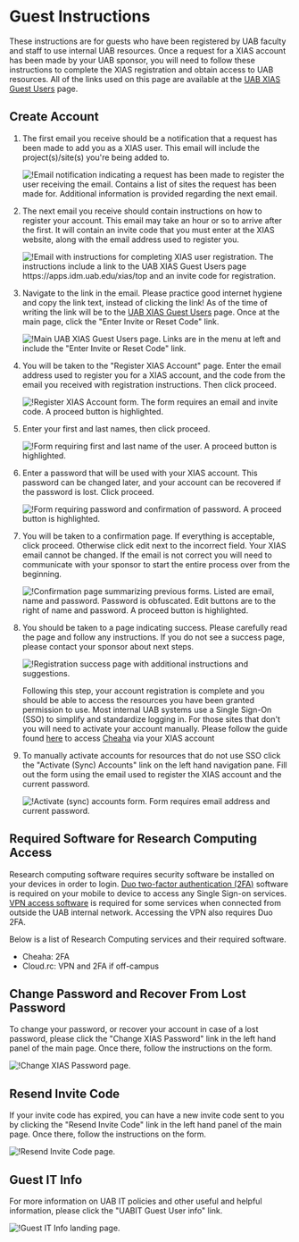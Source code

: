 # Guest Instructions

These instructions are for guests who have been registered by UAB faculty and staff to use internal UAB resources. Once a request for a XIAS account has been made by your UAB sponsor, you will need to follow these instructions to complete the XIAS registration and obtain access to UAB resources. All of the links used on this page are available at the [UAB XIAS Guest Users](https://apps.idm.uab.edu/xias/top) page.

## Create Account

1. The first email you receive should be a notification that a request has been made to add you as a XIAS user. This email will include the project(s)/site(s) you're being added to.

    ![!Email notification indicating a request has been made to register the user receiving the email. Contains a list of sites the request has been made for. Additional information is provided regarding the next email.](./images/xias_guest_001.png)

1. The next email you receive should contain instructions on how to register your account. This email may take an hour or so to arrive after the first. It will contain an invite code that you must enter at the XIAS website, along with the email address used to register you.

    ![!Email with instructions for completing XIAS user registration. The instructions include a link to the UAB XIAS Guest Users page https://apps.idm.uab.edu/xias/top and an invite code for registration.](./images/xias_guest_002.png)

1. Navigate to the link in the email. Please practice good internet hygiene and copy the link text, instead of clicking the link! As of the time of writing the link will be to the [UAB XIAS Guest Users](https://apps.idm.uab.edu/xias/top) page. Once at the main page, click the "Enter Invite or Reset Code" link.

    ![!Main UAB XIAS Guest Users page. Links are in the menu at left and include the "Enter Invite or Reset Code" link.](./images/xias_guest_003.png)

1. You will be taken to the "Register XIAS Account" page. Enter the email address used to register you for a XIAS account, and the code from the email you received with registration instructions. Then click proceed.

    ![!Register XIAS Account form. The form requires an email and invite code. A proceed button is highlighted.](./images/xias_guest_004.png)

1. Enter your first and last names, then click proceed.

    ![!Form requiring first and last name of the user. A proceed button is highlighted.](./images/xias_guest_006.png)

1. Enter a password that will be used with your XIAS account. This password can be changed later, and your account can be recovered if the password is lost. Click proceed.

    ![!Form requiring password and confirmation of password. A proceed button is highlighted.](./images/xias_guest_007.png)

1. You will be taken to a confirmation page. If everything is acceptable, click proceed. Otherwise click edit next to the incorrect field. Your XIAS email cannot be changed. If the email is not correct you will need to communicate with your sponsor to start the entire process over from the beginning.

    ![!Confirmation page summarizing previous forms. Listed are email, name and password. Password is obfuscated. Edit buttons are to the right of name and password. A proceed button is highlighted.](./images/xias_guest_008.png)

1. You should be taken to a page indicating success. Please carefully read the page and follow any instructions. If you do not see a success page, please contact your sponsor about next steps.

    ![!Registration success page with additional instructions and suggestions.](./images/xias_guest_009.png)

    Following this step, your account registration is complete and you should be able to access the resources you have been granted permission to use. Most internal UAB systems use a Single Sign-On (SSO) to simplify and standardize logging in. For those sites that don't you will need to activate your account manually. Please follow the guide found [here](index.md#what-is-next-and-how-to-login-to-services) to access [Cheaha](https://rc.uab.edu) via your XIAS account

1. To manually activate accounts for resources that do not use SSO click the "Activate (Sync) Accounts" link on the left hand navigation pane. Fill out the form using the email used to register the XIAS account and the current password.

    ![!Activate (sync) accounts form. Form requires email address and current password.](./images/xias_guest_activate_accounts.png)

## Required Software for Research Computing Access

Research computing software requires security software be installed on your devices in order to login. [Duo two-factor authentication (2FA)](https://www.uab.edu/it/home/security/2-factor) software is required on your mobile to device to access any Single Sign-on services. [VPN access software](https://www.uab.edu/it/home/tech-solutions/network/vpn) is required for some services when connected from outside the UAB internal network. Accessing the VPN also requires Duo 2FA.

Below is a list of Research Computing services and their required software.

- Cheaha: 2FA
- Cloud.rc: VPN and 2FA if off-campus

## Change Password and Recover From Lost Password

To change your password, or recover your account in case of a lost password, please click the "Change XIAS Password" link in the left hand panel of the main page. Once there, follow the instructions on the form.

![!Change XIAS Password page.](./images/xias_guest_change_password.png)

## Resend Invite Code

If your invite code has expired, you can have a new invite code sent to you by clicking the "Resend Invite Code" link in the left hand panel of the main page. Once there, follow the instructions on the form.

![!Resend Invite Code page.](./images/xias_guest_resend.png)

## Guest IT Info

For more information on UAB IT policies and other useful and helpful information, please click the "UABIT Guest User info" link.

![!Guest IT Info landing page.](./images/xias_guest_it_info.png)
